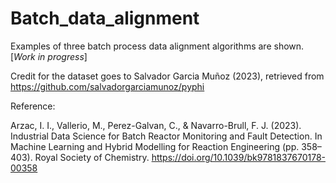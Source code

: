 # Batch_data_alignment

Examples of three batch process data alignment algorithms are shown.
[*Work in progress*]

Credit for the dataset goes to Salvador Garcia Muñoz (2023), retrieved from https://github.com/salvadorgarciamunoz/pyphi


Reference: 

Arzac, I. I., Vallerio, M., Perez-Galvan, C., & Navarro-Brull, F. J. (2023). Industrial Data Science for Batch Reactor Monitoring and Fault Detection. In Machine Learning and Hybrid Modelling for Reaction Engineering (pp. 358–403). Royal Society of Chemistry. https://doi.org/10.1039/bk9781837670178-00358
